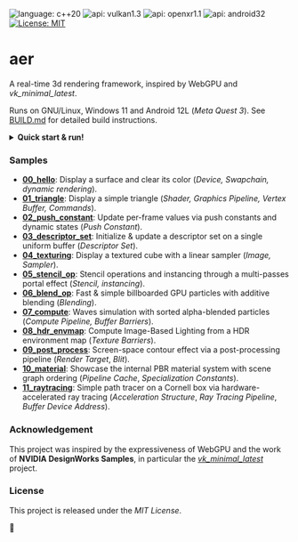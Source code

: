 ![language: c++20](https://img.shields.io/badge/c++-20-blue.svg)
![api: vulkan1.3](https://img.shields.io/badge/Vulkan-1.3-red.svg)
![api: openxr1.1](https://img.shields.io/badge/OpenXR-1.1-purple.svg)
![api: android32](https://img.shields.io/badge/Android_API-32-green.svg)
[![License: MIT](https://img.shields.io/badge/License-MIT-yellow.svg)](https://opensource.org/licenses/MIT)

<!--
<pre>
          _____                    _____                    _____
         /\    \                  /\    \                  /\    \
        /::\    \                /::\    \                /::\    \
       /::::\    \              /::::\    \              /::::\    \
      /::::::\    \            /::::::\    \            /::::::\    \
     /:::/\:::\    \          /:::/\:::\    \          /:::/\:::\    \
    /:::/__\:::\    \        /:::/__\:::\    \        /:::/__\:::\    \
   /::::\   \:::\    \      /::::\   \:::\    \      /::::\   \:::\    \
  /::::::\   \:::\    \    /::::::\   \:::\    \    /::::::\   \:::\    \
 /:::/\:::\   \:::\    \  /:::/\:::\   \:::\    \  /:::/\:::\   \:::\____\
/:::/  \:::\   \:::\____\/:::/__\:::\   \:::\____\/:::/  \:::\   \:::|    |
\::/    \:::\  /:::/    /\:::\   \:::\   \::/    /\::/   |::::\  /:::|____|
 \/____/ \:::\/:::/    /  \:::\   \:::\   \/____/  \/____|:::::\/:::/    /
          \::::::/    /    \:::\   \:::\    \            |:::::::::/    /
           \::::/    /      \:::\   \:::\____\           |::|\::::/    /
           /:::/    /        \:::\   \::/    /           |::| \::/____/
          /:::/    /          \:::\   \/____/            |::|  ~|
         /:::/    /            \:::\    \                |::|   |
        /:::/    /              \:::\____\               \::|   |
        \::/    /                \::/    /                \:|   |
         \/____/                  \/____/                  \|___|

</pre>
-->

# aer

A real-time 3d rendering framework, inspired by WebGPU and _vk\_minimal\_latest_.

Runs on GNU/Linux, Windows 11 and Android 12L (_Meta Quest 3_). See [BUILD.md](BUILD.md) for detailed build instructions.

<details>
  <summary><strong>Quick start & run!</strong></summary>

```bash
# [Optional] Retrieve system build dependencies with Synaptic.
# sudo apt install git git-lfs build-essential cmake vulkan-sdk

# [Optionnal] Specify the ANDROID_SDK path to create Android targets.
# export ANDROID_SDK=~/Android/Sdk

# Clone the repository.
git clone https://github.com/tcoppex/aer
cd aer

# Build.
cmake . -B build -DCMAKE_BUILD_TYPE=Release
cmake --build build --config Release

# Run the first sample.
./bin/00_hello

# [Optionnal] Build & Run an Android sample on a connected device.
# cmake --build build --target run_aloha
```

</details>


### Samples

* **[00_hello](samples/desktop/00_hello/main.cc)**: Display a surface and clear its color (_Device, Swapchain, dynamic rendering_).
* **[01_triangle](samples/desktop/01_triangle/main.cc)**: Display a simple triangle (_Shader, Graphics Pipeline, Vertex Buffer, Commands_).
* **[02_push_constant](samples/desktop/02_push_constant/main.cc)**: Update per-frame values via push constants and dynamic states (_Push Constant_).
* **[03_descriptor_set](samples/desktop/03_descriptor_set/main.cc)**: Initialize & update a descriptor set on a single uniform buffer (_Descriptor Set_).
* **[04_texturing](samples/desktop/04_texturing/main.cc)**: Display a textured cube with a linear sampler (_Image, Sampler_).
* **[05_stencil_op](samples/desktop/05_stencil_op/main.cc)**: Stencil operations and instancing through a multi-passes portal effect (_Stencil, instancing_).
* **[06_blend_op](samples/desktop/06_blend_op/main.cc)**: Fast & simple billboarded GPU particles with additive blending (_Blending_).
* **[07_compute](samples/desktop/07_compute/main.cc)**: Waves simulation with sorted alpha-blended particles (_Compute Pipeline, Buffer Barriers_).
* **[08_hdr_envmap](samples/desktop/08_hdr_envmap/main.cc)**: Compute Image-Based Lighting from a HDR environment map (_Texture Barriers_).
* **[09_post_process](samples/desktop/09_post_process/main.cc)**: Screen-space contour effect via a post-processing pipeline (_Render Target_, _Blit_).
* **[10_material](samples/desktop/10_material/main.cc)**: Showcase the internal PBR material system with scene graph ordering (_Pipeline Cache_, _Specialization Constants_).
* **[11_raytracing](samples/desktop/11_raytracing/main.cc)**: Simple path tracer on a Cornell box via hardware-accelerated ray tracing (_Acceleration Structure_, _Ray Tracing Pipeline_, _Buffer Device Address_).

### Acknowledgement

This project was inspired by the expressiveness of WebGPU and the work of **NVIDIA DesignWorks Samples**, in particular the _[vk_minimal_latest](https://github.com/nvpro-samples/vk_minimal_latest)_ project.

### License

This project is released under the _MIT License_.

:leaves:

